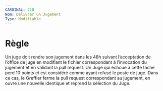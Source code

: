 ```yaml
---
CARDINAL: 210
Nom: Délivrer un Jugement
Type: Modifiable
---
```


# Règle

Un juge doit rendre son jugement dans les 48h suivant l’acceptation de l’office de juge en
modifiant le fichier correspondant à l’invocation du jugement et en validant la pull request.
Un Juge qui échoue à cette tache perd 10 points et est considéré comme ayant refusé le
poste de juge. Dans ce cas, le Greffier ferme la pull request correspondant au jugement, en
ouvre une nouvelle identique et reprend la sélection du Juge.

